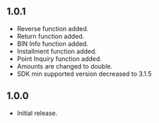 ## 1.0.1

* Reverse function added.
* Return function added.
* BIN Info function added.
* Installment function added.
* Point Inquiry function added.
* Amounts are changed to double.
* SDK min supported version decreased to 3.1.5

## 1.0.0

* Initial release.
